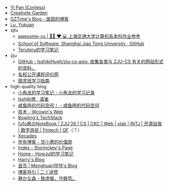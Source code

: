 
- [Yi Pan (Conless)](https://conless.dev/)
- [Creativite Garden](https://blog.shad0wash.cc/)
- [GZTime's Blog - 崮郅的博客](https://blog.gzti.me/)
- [Lu, Yukuan](https://lyk-love.cn/)
- sjtu
	- [awesome-cs | 👨‍💻 ❤️ 💻 上海交通大学计算机系本科作业参考](https://sjtu-cse.github.io/awesome-cs)
	- [School of Software, Shanghai Jiao Tong University · GitHub](https://github.com/SJTU-SE)
	- [Teruteru的学习笔记](http://teruteru.space/)
- zju
	- [GitHub - IsshikiHugh/zju-cs-asio: 收集各类与 ZJU-CS 有关的网站形式的资料。](https://github.com/IsshikiHugh/zju-cs-asio)
	- [名校公开课程评价网](https://conanhujinming.github.io/comments-for-awesome-courses/index.html)
	- [图灵班学习指南](https://zju-turing.github.io/TuringCourses)
- high-quality blog
	- [小角龙的学习笔记 - 小角龙的学习记录](https://zhang-each.github.io/My-CS-Notebook)
	- [Isshiki修 · 语雀](https://www.yuque.com/isshikixiu)
	- [咸鱼暄的代码空间！ - 咸鱼暄的代码空间](https://xuan-insr.github.io/)
	- [技术 - Wcowin's Web](https://wcowin.work/blog/indexblog.html)
	- [Bowling's TechStack](https://note.bowling233.top/)
	- [fufu酱のNoteBook | ZJU’26 | CS | CKC | Web | xlab | INTJ | 开源自我 | 数字游民 | Fintech | QF](https://csfufu.life/)（？）
	- [Xecades](https://xecades.xyz/)
	- [所有博客 - 甘小蔗的价值观](https://gxzv.com/blog/)
	- [Index - Stormckey's Page](https://stormckey.github.io/)
	- [Home - HowJul的学习笔记](https://note.howjul.com/)
	- [Harry's Blog](https://harry-hhj.github.io/)
	- [首页 | Menghuan1918's Blog](https://blog.menghuan1918.com/)
	- [博客导引 | 二丫讲梵](https://wiki.eryajf.net/pages/b2f34c/)
	- [静かな森 - 致虚极，守静笃。](https://innei.in/)